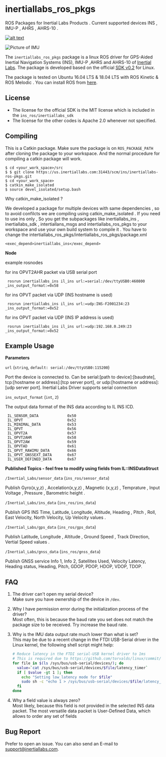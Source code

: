 # inertiallabs_ros_pkgs

ROS Packages for Inertial Labs Products . Current supported devices INS , IMU-P , AHRS , AHRS-10 .

[![alt text](https://readthedocs.org/projects/docs/badge/?version=latest "Documentation Status")](https://gitlab.com/oblivione/inertiallabs_ros_pkgs)


![Picture of IMU](https://inertiallabs.com/static/assets/img/products/INS-D.jpg)

The `inertiallabs_ros_pkgs` package is a linux ROS driver for GPS-Aided Inertial Navigation Systems (INS), IMU-P ,AHRS and AHRS-10 of [Inertial Labs](https://inertiallabs.com/). The package is developed based on the official [SDK v0.2](https://gitlab.com/oblivione/inertiallabs_sdk) for Linux.

The package is tested on Ubuntu 16.04 LTS & 18.04 LTS  with ROS Kinetic & ROS Melodic . You can install ROS from [here](http://wiki.ros.org/kinetic/Installation/Ubuntu). 

## License

* The license for the official SDK is the MIT license which is included in the `ins_ros/inertiallabs_sdk`
* The license for the other codes is Apache 2.0 whenever not specified.

## Compiling

This is a Catkin package. Make sure the package is on `ROS_PACKAGE_PATH` after cloning the package to your workspace. And the normal procedure for compiling a catkin package will work.

```
$ cd <your_work_space>/src
$ $ git clone https://us.inertiallabs.com:31443/scm/ins/inertiallabs-ros-pkgs.git
$ cd <your_work_space>
$ catkin_make_isolated
$ source devel_isolated/setup.bash

```

Why catkin_make_isolated ?

We developed a package for multiple devices with same dependencies , so to avoid confilcts we are compiling using catkin_make_isolated . If you need 
to use ins only , So you get the subpackages like inertiallabs_ins , inertiallabs_sdk , intertiallans_msgs and intertiallabs_ros_pkgs to your workspace and use your own build system to compile it . You have to change the intertiallabs_ros_pkgs/intertiallabs_ros_pkgs/package.xml 

```
<exec_depend>inertiallabs_ins</exec_depend>

```

**Node**

example rosnodes


for ins OPVT2AHR packet via USB serial port
```
 rosrun inertiallabs_ins il_ins url:=serial:/dev/ttyUSB0:460800 _ins_output_format:=0x58 

```
for ins OPVT packet via UDP (INS hostname is used)
```
 rosrun inertiallabs_ins il_ins url:=udp:INS-F2001234:23 _ins_output_format:=0x52 

```

for ins OPVT packet via UDP (INS IP address is used)
```
 rosrun inertiallabs_ins il_ins url:=udp:192.168.0.249:23 _ins_output_format:=0x52 

```

## Example Usage

**Parameters**

`url` (`string`, `default: serial:/dev/ttyUSB0:115200`)

Port the device is connected to. Can be serial:[path to device]:[baudrate], tcp:[hostname or address]:[tcp server port], or udp:[hostname or address]:[udp server port]. Inertial Labs Driver supports serial connection

`ins_output_format` (`int`, `2`)

The output data format of the INS data according to IL INS ICD.

```
 IL_SENSOR_DATA             0x50
 IL_OPVT                    0x52      
 IL_MINIMAL_DATA 	        0x53 
 IL_QPVT      		        0x56     
 IL_OPVT2A    		        0x57  
 IL_OPVT2AHR  		        0x58       
 IL_OPVT2AW   		        0x59      
 IL_OPVTAD    		        0x61    
 IL_OPVT_RAWIMU_DATA        0x66
 IL_OPVT_GNSSEXT_DATA       0x67
 IL_USER_DEFINED_DATA       0x67

```

**Published Topics - feel free to modify using fields from IL::INSDataStruct**

`/Inertial_Labs/sensor_data` (`ins_ros/sensor_data`)
 
Publish Gyro(x,y,z) , Accelation(x,y,z) , Magnetic (x,y,z) , Temprature , Input Voltage , Pressure , Barometric height .

`/Inertial_Labs/ins_data` (`ins_ros/ins_data`)
 
Publish GPS INS Time, Latitude, Longitude, Altitude, Heading , Pitch , Roll, East Velocity, North Velocity, Up Velocity values .

`/Inertial_Labs/gps_data` (`ins_ros/gps_data`)

Publish Latitude, Longitude , Altitude , Ground Speed , Track Direction,  Vertial Speed values .

 `/Inertial_Labs/gnss_data` (`ins_ros/gnss_data`)
  
Publish  GNSS service Info 1, Info 2, Satellites Used, Velocity Latency, Heading status, Heading, Pitch, GDOP, PDOP, HDOP, VDOP, TDOP. 

## FAQ

1. The driver can't open my serial device?\
Make sure you have ownership of the device in `/dev`.

2. Why I have permission error during the initialization process of the driver?\
Most often, this is because the baud rate you set does not match the package size to be received. Try increase the baud rate.

3. Why is the IMU data output rate much lower than what is set?\
This may be due to a recent change in the FTDI USB-Serial driver in the Linux kernel, the following shell script might help:
    ```bash
    # Reduce latency in the FTDI serial-USB kernel driver to 1ms
    # This is required due to https://github.com/torvalds/linux/commit/c6dce262
    for file in $(ls /sys/bus/usb-serial/devices/); do
      value=`cat /sys/bus/usb-serial/devices/$file/latency_timer`
      if [ $value -gt 1 ]; then
        echo "Setting low_latency mode for $file"
        sudo sh -c "echo 1 > /sys/bus/usb-serial/devices/$file/latency_timer"
      fi
    done
    ```
4. Why a field value is always zero?\
Most likely, because this field is not provided in the selected INS data packet. The most versatile data packet is User-Defined Data, which allows to order any set of fields

## Bug Report

Prefer to open an issue. You can also send an E-mail to support@inertiallabs.com.
